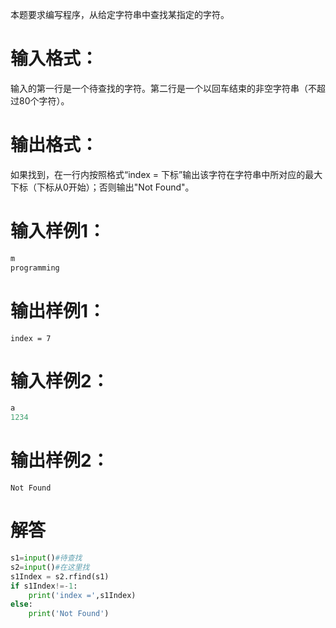 本题要求编写程序，从给定字符串中查找某指定的字符。
# 输入格式：
输入的第一行是一个待查找的字符。第二行是一个以回车结束的非空字符串（不超过80个字符）。
# 输出格式：
如果找到，在一行内按照格式“index = 下标”输出该字符在字符串中所对应的最大下标（下标从0开始）；否则输出"Not Found"。
# 输入样例1：
```python
m
programming
```
# 输出样例1：
`index = 7`
# 输入样例2：
```python
a
1234
```
# 输出样例2：
`Not Found`

# 解答
```python
s1=input()#待查找
s2=input()#在这里找
s1Index = s2.rfind(s1)
if s1Index!=-1:
	print('index =',s1Index)
else:
	print('Not Found')
```
